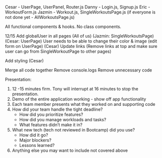 Cesar - UserPage, UserPanel, Router.js
Danny - Login.js, Signup.js
Eric - WorkoutForm.js
Jazmin - Workout.js, SingleWorkoutsPage.js (if everyone is not done yet - AllWorkoutsPage.js)

All functional components & hooks. No class components.

12/15
Add globalUser in all pages (All of us)
    (Jazmin: SingleWorkoutsPage)
    (Cesar: UserPage)
User needs to be able to change their color & image (edit form on UserPage) (Cesar)
Update links (Remove links at top and make sure user can go from SingleWorkoutPage to other pages)

Add styling (Cesar)

Merge all code together
Remove console.logs
Remove unnecessary code


Presentation:


1. 12 -15 minutes firm. Tony will interrupt at 16 minutes to stop the presentation. 
2. Demo of the entire application working - show off app functionality
3. Each team member presents what they worked on and supporting code
4. How did your team handle the tight deadline?
    - How did you prioritize features?
    - How did you manage workloads and tasks?
    - What features didn’t make it in?
5. What new tech (tech not reviewed in Bootcamp) did you use?
    - How did it go?
    - Major blockers?
    - Lessons learned?
6. Anything else you may want to include not covered above
